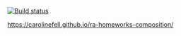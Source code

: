 [![Build status](https://ci.appveyor.com/api/projects/status/h0bijr372g2jeuwd/branch/master?svg=true)](https://ci.appveyor.com/project/CarolineFell/ra-homeworks-composition/branch/master)

https://carolinefell.github.io/ra-homeworks-composition/